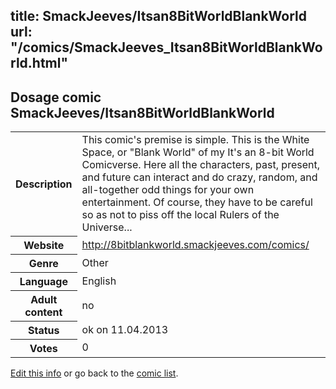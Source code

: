 title: SmackJeeves/Itsan8BitWorldBlankWorld
url: "/comics/SmackJeeves_Itsan8BitWorldBlankWorld.html"
---
Dosage comic SmackJeeves/Itsan8BitWorldBlankWorld
-----------------------------------------

<table class="comicinfo">
<tr>
<th>Description</th><td>This comic's premise is simple. This is the White Space, or &quot;Blank World&quot; of my It's an 8-bit World Comicverse. Here all the characters, past, present, and future can interact and do crazy, random, and all-together odd things for your own entertainment. Of course, they have to be careful so as not to piss off the local Rulers of the Universe...</td>
</tr>
<tr>
<th>Website</th><td><a href="http://8bitblankworld.smackjeeves.com/comics/">http://8bitblankworld.smackjeeves.com/comics/</a></td>
</tr>
<tr>
<th>Genre</th><td>Other</td>
</tr>
<tr>
<th>Language</th><td>English</td>
</tr>
<tr>
<th>Adult content</th><td>no</td>
</tr>
<tr>
<th>Status</th><td>ok on 11.04.2013</td>
</tr>
<tr>
<th>Votes</th><td>0</div></td>
</tr>
</table>

[Edit this info](/comics/SmackJeeves_Itsan8BitWorldBlankWorld_edit.html) or go back to the [comic list](../comic-index.html).

